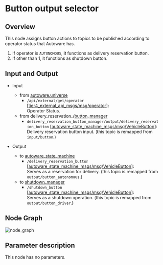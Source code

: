 # Button output selector

## Overview

This node assigns button actions to topics to be published according to operator status that Autoware has.

1. If operator is `AUTONOMOUS`, it functions as delivery reservation button.
1. If other than 1, it functions as shutdown button.

## Input and Output

- Input
  - from [autoware.universe](https://github.com/autowarefoundation/autoware.universe)
    - `/api/external/get/operator` \[[tier4_external_api_msgs/msg/operator][Operator]\]:<br>Operator Status.
  - from delivery_reservation_/[button_manager](https://github.com/eve-autonomy/button_manager/)
    - `delivery_reservation_button_manager/output/delivery_reservation_button` \[[autoware_state_machine_msgs/msg/VehicleButton][ReservationButton]\]:<br>Delivery reservation button input. (this topic is remapped from `input/button`.)

- Output
  - to [autoware_state_machine](https://github.com/eve-autonomy/autoware_state_machine/)
    - `/delivery_reservation_button` \[[autoware_state_machine_msgs/msg/VehicleButton][ReservationButton]\]:<br>Serves as a reservation for delivery. (this topic is remapped from `output/button_autonomous`.)
  - to [shutdown_manager](https://github.com/eve-autonomy/shutdown_manager/)
    - `/shutdown_button` \[[autoware_state_machine_msgs/msg/VehicleButton][ReservationButton]\]:<br>Serves as a shutdown operation. (this topic is remapped from `output/button_driver`.)

[Operator]: https://github.com/tier4/tier4_autoware_msgs/blob/tier4/universe/tier4_external_api_msgs/msg/Operator.msg
[ReservationButton]: https://github.com/eve-autonomy/autoware_state_machine_msgs/blob/main/msg/VehicleButton.msg

## Node Graph

![node_graph](http://www.plantuml.com/plantuml/proxy?cache=no&src=https://raw.githubusercontent.com/eve-autonomy/button_output_selector/main/docs/node_graph.pu)

## Parameter description

This node has no parameters.
